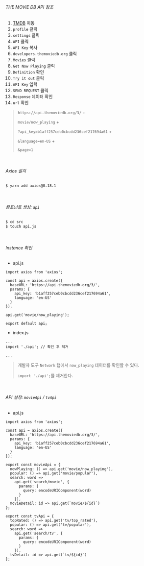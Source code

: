 ###### THE MOVIE DB API 참조

1. [TMDB](https://www.themoviedb.org/) 이동
2. `profile` 클릭
3. `settings` 클릭
4. `API` 클릭
5. `API Key` 복사
6. `developers.themoviedb.org` 클릭
7. `Movies` 클릭
8. `Get Now Playing` 클릭
9. `Definition` 확인
10. `Try it out` 클릭
11. `API Key` 입력
12. `SEND REQUEST` 클릭
13. `Response` 데이터 확인
14. `url` 확인

> `https://api.themoviedb.org/3/` \+
>
> `movie/now_playing` \+
>
> `?api_key=b1aff257ceb0cbcdd236cef217694a61` \+
>
> `&language=en-US` \+
>
> `&page=1`

<br>

###### Axios 설치

```bash
$ yarn add axios@0.18.1
```

<br>

###### 컴포넌트 생성: `api`

```bash
$ cd src
$ touch api.js
```

<br>

###### Instance 확인

- api.js

```react
import axios from 'axios';

const api = axios.create({
  baseURL: 'https://api.themoviedb.org/3/',
  params: {
    api_key: 'b1aff257ceb0cbcdd236cef217694a61',
    language: 'en-US'
  }
});

api.get('movie/now_playing');

export default api;
```

- index.js

```react
...
import './api'; // 확인 후 제거

...
```

> 개발자 도구 `Network` 탭에서 `now_playing` 데이터를 확인할 수 있다.
>
> `import './api';`를 제거한다.

<br>

###### API 설정: `movieApi` / `tvApi`

- api.js

```react
import axios from 'axios';

const api = axios.create({
  baseURL: 'https://api.themoviedb.org/3/',
  params: {
    api_key: 'b1aff257ceb0cbcdd236cef217694a61',
    language: 'en-US'
  }
});

export const movieApi = {
  nowPlaying: () => api.get('movie/now_playing'),
  popular: () => api.get('movie/popular'),
  search: word =>
    api.get('search/movie', {
      params: {
        query: encodeURIComponent(word)
      }
    }),
  movieDetail: id => api.get(`movie/${id}`)
};

export const tvApi = {
  topRated: () => api.get('tv/top_rated'),
  popular: () => api.get('tv/popular'),
  search: word =>
    api.get('search/tv', {
      params: {
        query: encodeURIComponent(word)
      }
    }),
  tvDetail: id => api.get(`tv/${id}`)
};
```

<br>

<br>